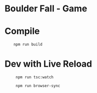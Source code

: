 # Boulder Fall - Game

# Compile

```
    npm run build
```

# Dev with Live Reload

```
     npm run tsc:watch
```

```
     npm run browser-sync 
```
